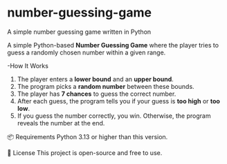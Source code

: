 # number-guessing-game
A simple number guessing game written in Python

A simple Python-based **Number Guessing Game** where the player tries to guess a randomly chosen number within a given range.

-How It Works
1. The player enters a **lower bound** and an **upper bound**.
2. The program picks a **random number** between these bounds.
3. The player has **7 chances** to guess the correct number.
4. After each guess, the program tells you if your guess is **too high** or **too low**.
5. If you guess the number correctly, you win. Otherwise, the program reveals the number at the end.

📦 Requirements
Python 3.13 or higher than this version.

📜 License
This project is open-source and free to use.
